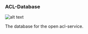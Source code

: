 ### ACL-Database
![alt text](https://travis-ci.org/InteractiveLecture/acl-database.svg)

The database for the open acl-service.
